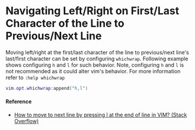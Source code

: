 # Navigating Left/Right on First/Last Character of the Line to Previous/Next Line

Moving left/right at the first/last character of the line to previous/next line's last/first character can be set by configuring `whichwrap`. Following example shows configuring `h` and `l` for such behavior. Note, configuring `h` and `l` is not recommended as it could alter vim's behavior. For more information refer to `:help whichwrap`

```lua
vim.opt.whichwrap:append("h,l")
```

#### Reference

- [How to move to next line by pressing l at the end of line in VIM? (Stack Overflow)](https://stackoverflow.com/questions/59478077/how-to-move-to-next-line-by-pressing-l-at-the-end-of-line-in-vim)
